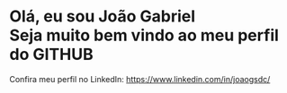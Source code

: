 <h1> Olá, eu sou João Gabriel <br /> Seja muito bem vindo ao meu perfil do <b>GITHUB</b></h1>

Confira meu perfil no LinkedIn: https://www.linkedin.com/in/joaogsdc/
